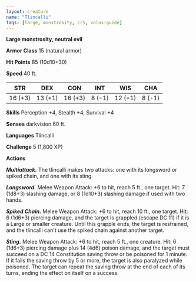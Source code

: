 ```yaml
---
layout: creature
name: "Tlincalli"
tags: [large, monstrosity, cr5, volos-guide]
---
```


**Large monstrosity, neutral evil**

**Armor Class** 15 (natural armor)

**Hit Points** 85 (10d10+30)

**Speed** 40 ft.

|   STR   |   DEX   |   CON   |   INT   |   WIS   |   CHA   |
|:-----:|:-----:|:-----:|:-----:|:-----:|:-----:|
| 16 (+3) | 13 (+1) | 16 (+3) | 8 (-1) | 12 (+1) | 8 (-1) |

**Skills** Perception +4, Stealth +4, Survival +4

**Senses** darkvision 60 ft.

**Languages** Tlincalli

**Challenge** 5 (1,800 XP)

**Actions**

***Multiattack.*** The tlincalli makes two attacks: one with its longsword or spiked chain, and one with its sting.

***Longsword.*** Melee Weapon Attack: +6 to hit, reach 5 ft., one target. Hit: 7 (1d8+3) slashing damage, or 8 (1d10+3) slashing damage if used with two hands.

***Spiked Chain.*** Melee Weapon Attack: +6 to hit, reach 10 ft., one target. Hit: 6 (1d6+3) piercing damage, and the target is grappled (escape DC 11) if it is a Large or smaller creature. Until this grapple ends, the target is restrained, and the tlincalli can't use the spiked chain against another target.

***Sting.*** Melee Weapon Attack: +6 to hit, reach 5 ft., one creature. Hit: 6 (1d6+3) piercing damage plus 14 (4d6) poison damage, and the target must succeed on a DC 14 Constitution saving throw or be poisoned for 1 minute. If it fails the saving throw by 5 or more, the target is also paralyzed while poisoned. The target can repeat the saving throw at the end of each of its turns, ending the effect on itself on a success.

